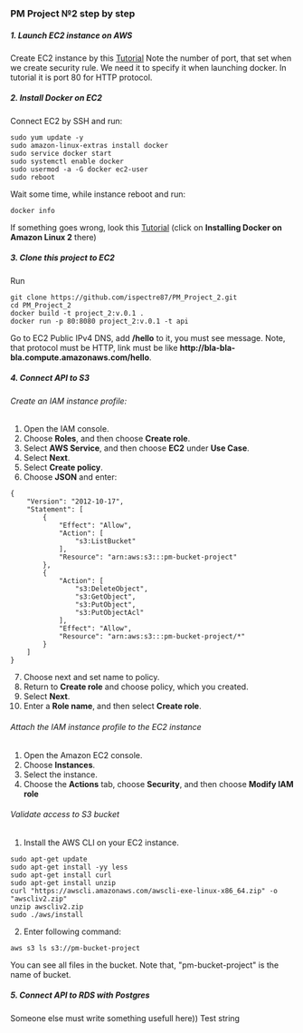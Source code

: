 ### PM Project №2 step by step

##### 1. Launch EC2 instance on AWS
Create EC2 instance by this [Tutorial](https://catalog.workshops.aws/general-immersionday/en-US/basic-modules/10-ec2/ec2-linux)
Note the number of port, that set when we create security rule. We need it to specify it when launching docker. In tutorial it is port 80 for HTTP protocol.

##### 2. Install Docker on EC2
Connect EC2 by SSH and run:
```commandline
sudo yum update -y
sudo amazon-linux-extras install docker
sudo service docker start
sudo systemctl enable docker
sudo usermod -a -G docker ec2-user
sudo reboot
```
Wait some time, while instance reboot and run:
```commandline
docker info
```
If something goes wrong, look this [Tutorial](https://docs.aws.amazon.com/AmazonECS/latest/developerguide/create-container-image.html#create-container-image-install-docker) (click on **Installing Docker on Amazon Linux 2** there)

##### 3. Clone this project to EC2
Run
```commandline
git clone https://github.com/ispectre87/PM_Project_2.git
cd PM_Project_2
docker build -t project_2:v.0.1 .
docker run -p 80:8080 project_2:v.0.1 -t api
```
Go to EC2 Public IPv4 DNS, add **/hello** to it, you must see message.
Note, that protocol must be HTTP, link must be like **http://**bla-bla-bla.compute.amazonaws.com**/hello**.

##### 4. Connect API to S3
###### Create an IAM instance profile:
1) Open the IAM console.
2) Choose **Roles**, and then choose **Create role**.
3) Select **AWS Service**, and then choose **EC2** under **Use Case**.
4) Select **Next**.
5) Select **Create policy**.
6) Choose **JSON** and enter:
```commandline
{
    "Version": "2012-10-17",
    "Statement": [
        {
            "Effect": "Allow",
            "Action": [
                "s3:ListBucket"
            ],
            "Resource": "arn:aws:s3:::pm-bucket-project"
        },
        {
            "Action": [
                "s3:DeleteObject",
                "s3:GetObject",
                "s3:PutObject",
                "s3:PutObjectAcl"
            ],
            "Effect": "Allow",
            "Resource": "arn:aws:s3:::pm-bucket-project/*"
        }
    ]
}
```

7) Choose next and set name to policy.
8) Return to **Create role** and choose policy, which you created.
9) Select **Next**.
10) Enter a **Role name**, and then select **Create role**.
###### Attach the IAM instance profile to the EC2 instance 
1) Open the Amazon EC2 console.
2) Choose **Instances**.
3) Select the instance.
4) Choose the **Actions** tab, choose **Security**, and then choose **Modify IAM role**
###### Validate access to S3 bucket
1) Install the AWS CLI on your EC2 instance.
```commandline
sudo apt-get update 
sudo apt-get install -yy less
sudo apt-get install curl
sudo apt-get install unzip
curl "https://awscli.amazonaws.com/awscli-exe-linux-x86_64.zip" -o "awscliv2.zip"
unzip awscliv2.zip
sudo ./aws/install
```
2) Enter following command:
```commandline
aws s3 ls s3://pm-bucket-project
```
You can see all files in the bucket. Note that, "pm-bucket-project" is the name of bucket.
##### 5. Connect API to RDS with Postgres

Someone else must write something usefull here))
Test string